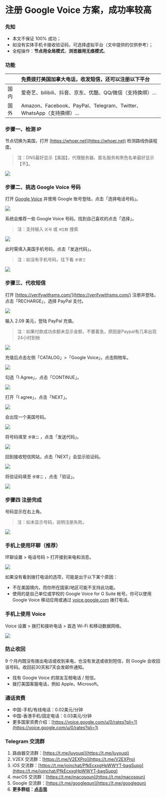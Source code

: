# 注册 Google Voice 方案，成功率较高

### 先知

- 本文不保证 100% 成功；
- 如没有实体手机卡接收验证码，可选择虚拟平台（文中提供的仅供参考）；
- 全程操作：**节点用全局模式**，**浏览器用无痕模式**。

### 功能

|      | 免费拨打美国加拿大电话，收发短信，还可以注册以下平台         |
| :--- | :----------------------------------------------------------- |
| 国内 | 爱奇艺、bilibili、抖音、京东、优酷、QQ/微信（支持换绑）…     |
| 国外 | Amazon、Facebook、PayPal、Telegram、Twitter、WhatsApp（支持换绑）… |

### 步骤一、检测 IP

节点切换为美国，打开 [https://whoer.net](https://whoer.net) 检测路线伪装程度。

> 注：DNS最好显示【美国】，代理服务器、匿名服务和黑色名单最好显示【不】。

![](pic/002.jpg)


### 步骤二、挑选 Google Voice 号码

打开 [Google Voice](https://voice.google.com/) 并使用 Google 账号登陆，点击「选择电话号码」。

![](pic/004.png)

系统会推荐一些 Google Voice 号码，找到自己喜欢的点击「选择」。

> 注：支持输入 `区号` 或 `4位数` 搜索

![](pic/005.png)

此时需填入美国手机号码，点击「发送代码」。

> 注：如没有手机号码，往下看 `步骤三`

![](pic/006.png)

### 步骤三、代收短信

打开 [https://verifywithsms.com/](https://verifywithsms.com/) 注册并登陆，点击「RECHARGE」，选择 PayPal 支付。

![](pic/008.png)

输入 2.09 美元，登陆 PayPal 充值。
> 注：如果付款成功余额未显示金额，不要着急，原因是Paypal有几率出现24小时到帐

![](pic/008.1.png)

充值后点击左侧「CATALOG」>「Google Voice」，点击购物车。

![](pic/009.png)

勾选「I Agree」，点击「CONTINUE」。

![](pic/009.1.png)

打开「I agree」，点击「NEXT」。

![](pic/010.png)

会出现一个美国号码。

![](pic/010.1.png)

将号码填至 `步骤二` ，点击「发送代码」。

![](pic/019.png)

回到接收短信网站，点击「NEXT」会显示验证码。

![](pic/020.png)

将验证码填至 `步骤二` ，点击「验证」。

![](pic/021.png)

### 步骤四 注册完成

号码显示在右上角。

> 注：如未显示号码，说明注册失败。

![](pic/011.png)

### 手机上使用环聊（推荐）

环聊设置 > 电话号码 > 打开接到来电和消息。

![](pic/huanliao.jpg)

如果没有看到拨打电话的选项，可能是出于以下某个原因：

- 不在美国境内，而你所在国家/地区可能不支持此功能。
- 使用的是自己单位或学校的 Google Voice for G Suite 帐号。你可以使用 Google Voice 移动应用或通过 [voice.google.com](https://www.google.com/voice) 拨打电话。

### 手机上使用 Voice

Voice 设置 > 拨打和接听电话 > 首选 Wi-Fi 和移动数据网络。

![](pic/voice.jpg)

### 防止收回

9 个月内既没有拨出电话或收到来电，也没有发送或收到短信，则 Google 会收回该号码。收回前30天和7天会发邮件通知。

* 找有 Google Voice 的朋友互相电话 / 短信。
* 拨打美国客服电话，例如 Apple，Microsoft。

### 通话资费

* 中国-手机/有线电话：0.02美元/分钟
* 中国-香港手机/固定电话：0.03美元/分钟
* 更多国家资费介绍：[https://voice.google.com/u/0/rates?pli=1](https://voice.google.com/u/0/rates?pli=1)

### Telegram 交流群

1. 路由器交流群：[https://t.me/luyouqi](https://t.me/luyouqi)
2. V2EX 交流群：[https://t.me/V2EXPro](https://t.me/V2EXPro)
3. iOS 交流群：[https://t.me/joinchat/PfkEcxxgHpWWYT-bagSupg](https://t.me/joinchat/PfkEcxxgHpWWYT-bagSupg)
4. macOS 交流群：[https://t.me/macosqun](https://t.me/macosqun)
5. Google 交流群：[https://t.me/googlequn](https://t.me/googlequn)
6. **更多群组：[点击我](https://masonme.github.io/2020/06/11/telegram-group/)**